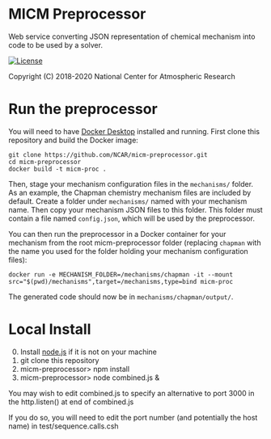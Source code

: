 MICM Preprocessor
=================

Web service converting JSON representation of chemical mechanism into code to be used by a solver.

[![License](https://img.shields.io/github/license/NCAR/micm-preprocessor.svg)](https://github.com/NCAR/micm-preprocessor/blob/master/LICENSE)

Copyright (C) 2018-2020 National Center for Atmospheric Research

# Run the preprocessor

You will need to have [Docker Desktop](https://www.docker.com/products/docker-desktop/) installed
and running.
First clone this repository and build the Docker image:

```
git clone https://github.com/NCAR/micm-preprocessor.git
cd micm-preprocessor
docker build -t micm-proc .
```

Then, stage your mechanism configuration files in the `mechanisms/` folder.
As an example, the Chapman chemistry mechanism files are included by default.
Create a folder under `mechanisms/` named with your mechanism name.
Then copy your mechanism JSON files to this folder.
This folder must contain a file named `config.json`, which will be used by the
preprocessor.

You can then run the preprocessor in a Docker container for your mechanism from
the root micm-preprocessor folder (replacing `chapman` with the name you used
for the folder holding your mechanism configuration files):

```
docker run -e MECHANISM_FOLDER=/mechanisms/chapman -it --mount src="$(pwd)/mechanisms",target=/mechanisms,type=bind micm-proc
```

The generated code should now be in `mechanisms/chapman/output/`.

# Local Install
0. Install [node.js](https://nodejs.org "Node Homepage") if it is not on your machine
1. git clone this repository
2. micm-preprocessor> npm install
3. micm-preprocessor> node combined.js &

You may wish to edit combined.js to specify an alternative to port 3000 in the http.listen() at end of combined.js

If you do so, you will need to edit the port number (and potentially the host name) in test/sequence.calls.csh

